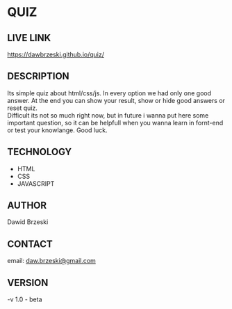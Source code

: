 # QUIZ

## LIVE LINK
https://dawbrzeski.github.io/quiz/

## DESCRIPTION
Its simple quiz about html/css/js. In every option we had only one good answer. At the end you can show your result, show or hide good answers or reset quiz. <br>
Difficult its not so much right now, but in future i wanna put here some important question, so it can be helpfull when you wanna learn in fornt-end or test your knowlange. Good luck.

## TECHNOLOGY

- HTML
- CSS
- JAVASCRIPT 

## AUTHOR

Dawid Brzeski 

## CONTACT

email: daw.brzeski@gmail.com

## VERSION

-v 1.0 - beta 
